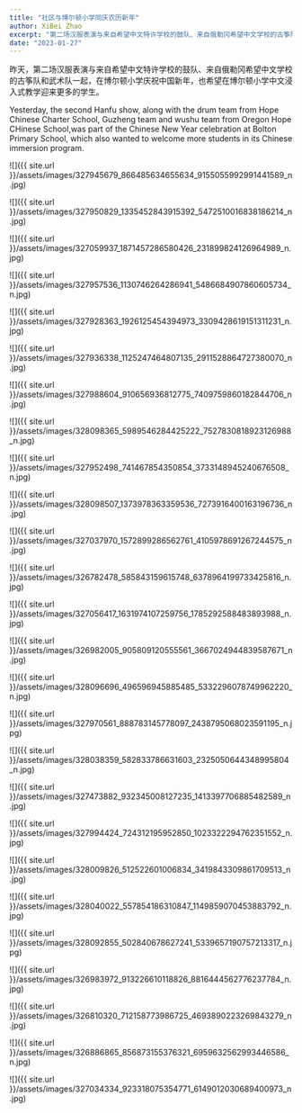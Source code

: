 ```yaml
---
title: "社区与博尔顿小学同庆农历新年"
author: XiBei Zhao
excerpt: "第二场汉服表演与来自希望中文特许学校的鼓队、来自俄勒冈希望中文学校的古筝队和武术队一起，在博尔顿小学庆祝农历新年，也希望在博尔顿小学中文浸入式教学迎来更多的学生。。"
date: "2023-01-27"
---
```


昨天，第二场汉服表演与来自希望中文特许学校的鼓队、来自俄勒冈希望中文学校的古筝队和武术队一起，在博尔顿小学庆祝中国新年，也希望在博尔顿小学中文浸入式教学迎来更多的学生。

Yesterday, the second Hanfu show, along with the drum team from Hope Chinese Charter School, Guzheng team and wushu team from Oregon Hope CHinese School,was part of the Chinese New Year celebration at Bolton Primary School, which also wanted to welcome more students in its Chinese immersion program.

![]({{ site.url }}/assets/images/327945679_866485634655634_9155055992991441589_n.jpg)

![]({{ site.url }}/assets/images/327950829_1335452843915392_5472510016838186214_n.jpg)

![]({{ site.url }}/assets/images/327059937_1871457286580426_231899824126964989_n.jpg)

![]({{ site.url }}/assets/images/327957536_1130746264286941_5486684907860605734_n.jpg)

![]({{ site.url }}/assets/images/327928363_1926125454394973_3309428619151311231_n.jpg)

![]({{ site.url }}/assets/images/327936338_1125247464807135_2911528864727380070_n.jpg)

![]({{ site.url }}/assets/images/327988604_910656936812775_7409759860182844706_n.jpg)

![]({{ site.url }}/assets/images/328098365_5989546284425222_7527830818923126988_n.jpg)

![]({{ site.url }}/assets/images/327952498_741467854350854_3733148945240676508_n.jpg)

![]({{ site.url }}/assets/images/328098507_1373978363359536_7273916400163196736_n.jpg)

![]({{ site.url }}/assets/images/327037970_1572899286562761_4105978691267244575_n.jpg)

![]({{ site.url }}/assets/images/326782478_585843159615748_6378964199733425816_n.jpg)

![]({{ site.url }}/assets/images/327056417_1631974107259756_1785292588483893988_n.jpg)

![]({{ site.url }}/assets/images/326982005_905809120555561_3667024944839587671_n.jpg)

![]({{ site.url }}/assets/images/328096696_496596945885485_5332296078749962220_n.jpg)

![]({{ site.url }}/assets/images/327970561_888783145778097_2438795068023591195_n.jpg)

![]({{ site.url }}/assets/images/328038359_582833786631603_2325050644348995804_n.jpg)

![]({{ site.url }}/assets/images/327473882_932345008127235_1413397706885482589_n.jpg)

![]({{ site.url }}/assets/images/327994424_724312195952850_1023322294762351552_n.jpg)

![]({{ site.url }}/assets/images/328009826_512522601006834_3419843309861709513_n.jpg)

![]({{ site.url }}/assets/images/328040022_557854186310847_1149859070453883792_n.jpg)

![]({{ site.url }}/assets/images/328092855_502840678627241_5339657190757213317_n.jpg)

![]({{ site.url }}/assets/images/326983972_913226610118826_8816444562776237784_n.jpg)

![]({{ site.url }}/assets/images/326810320_712158773986725_4693890223269843279_n.jpg)

![]({{ site.url }}/assets/images/326886865_856873155376321_6959632562993446586_n.jpg)

![]({{ site.url }}/assets/images/327034334_923318075354771_6149012030689400973_n.jpg)
